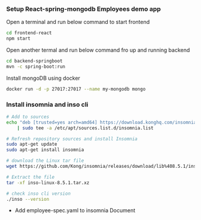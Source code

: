 ### Setup React-spring-mongodb Employees demo app

Open a terminal and run below command to start frontend
```sh
cd frontend-react
npm start
```
Open another termal and run below command fro up and running backend

```sh
cd backend-springboot
mvn -c spring-boot:run
```
Install mongoDB using docker
```sh
docker run -d -p 27017:27017 --name my-mongodb mongo
```
### Install insomnia and inso cli

```sh
# Add to sources
echo "deb [trusted=yes arch=amd64] https://download.konghq.com/insomnia-ubuntu/ default all" \
    | sudo tee -a /etc/apt/sources.list.d/insomnia.list

# Refresh repository sources and install Insomnia
sudo apt-get update
sudo apt-get install insomnia

# download the Linux tar file
wget https://github.com/Kong/insomnia/releases/download/lib%408.5.1/inso-linux-8.5.1.tar.xz

# Extract the file
tar -xf inso-linux-8.5.1.tar.xz

# check inso cli version
./inso --version
```

- Add employee-spec.yaml to insomnia Document
